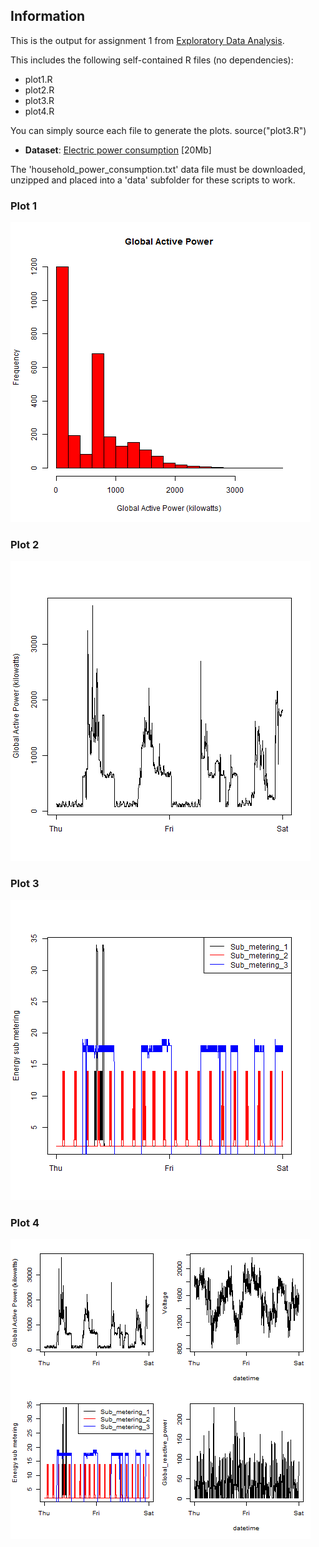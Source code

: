 ## Information

This is the output for assignment 1 from
 <a href="https://www.coursera.org/learn/exploratory-data-analysis">Exploratory Data Analysis</a>.
 
 This includes the following self-contained R files (no dependencies):
* plot1.R
* plot2.R
* plot3.R
* plot4.R

You can simply source each file to generate the plots.
source("plot3.R")

* <b>Dataset</b>: <a href="https://d396qusza40orc.cloudfront.net/exdata%2Fdata%2Fhousehold_power_consumption.zip">Electric power consumption</a> [20Mb]

The 'household_power_consumption.txt' data file must be downloaded, unzipped and placed into a 'data' subfolder for these scripts to work.


### Plot 1


![plot of chunk unnamed-chunk-1](plot1.png) 


### Plot 2

![plot of chunk unnamed-chunk-2](plot2.png) 


### Plot 3

![plot of chunk unnamed-chunk-3](plot3.png) 


### Plot 4

![plot of chunk unnamed-chunk-4](plot4.png) 

